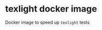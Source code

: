 # texlight docker image

<!-- badges: start -->
<!-- badges: end -->

Docker image to speed up `texlight` tests